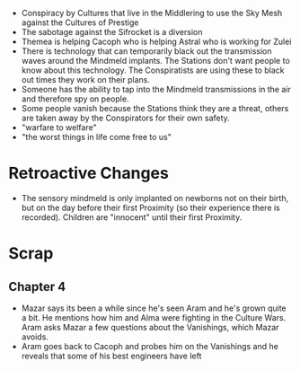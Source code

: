 - Conspiracy by Cultures that live in the Middlering to use the Sky Mesh against the Cultures of Prestige
- The sabotage against the Sifrocket is a diversion
- Themea is helping Cacoph who is helping Astral who is working for Zulei
- There is technology that can temporarily black out the transmission waves around the Mindmeld implants. The Stations don't want people to know about this technology. The Conspiratists are using these to black out times they work on their plans.
- Someone has the ability to tap into the Mindmeld transmissions in the air and therefore spy on people.
- Some people vanish because the Stations think they are a threat, others are taken away by the Conspirators for their own safety.
- "warfare to welfare"
- "the worst things in life come free to us"

# Retroactive Changes
- The sensory mindmeld is only implanted on newborns not on their birth, but on the day before their first Proximity (so their experience there is recorded). Children are "innocent" until their first Proximity.

# Scrap

## Chapter 4
- Mazar says its been a while since he's seen Aram and he's grown quite a bit. He mentions how him and Alma were fighting in the Culture Wars. Aram asks Mazar a few questions about the Vanishings, which Mazar avoids.
- Aram goes back to Cacoph and probes him on the Vanishings and he reveals that some of his best engineers have left
